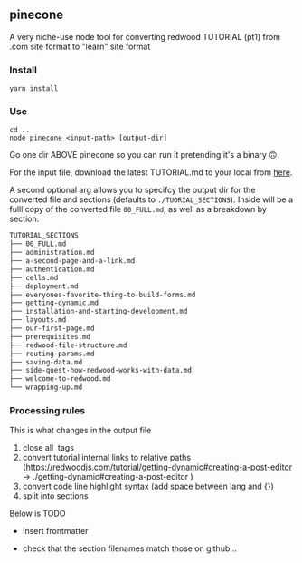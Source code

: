 ## pinecone

A very niche-use node tool for converting redwood TUTORIAL (pt1) from .com site format to "learn" site format

### Install

```
yarn install
```

### Use

```
cd ..
node pinecone <input-path> [output-dir]
```

Go one dir ABOVE pinecone so you can run it pretending it's a binary 🙃.

For the input file, download the latest TUTORIAL.md to your local from [here](https://raw.githubusercontent.com/redwoodjs/redwoodjs.com/main/TUTORIAL.md).

A second optional arg allows you to specifcy the output dir for the converted file and sections (defaults to `./TUORIAL_SECTIONS`). Inside will be a fulll copy of the converted file `00_FULL.md`, as well as a breakdown by section:

```sh
TUTORIAL_SECTIONS
├── 00_FULL.md
├── administration.md
├── a-second-page-and-a-link.md
├── authentication.md
├── cells.md
├── deployment.md
├── everyones-favorite-thing-to-build-forms.md
├── getting-dynamic.md
├── installation-and-starting-development.md
├── layouts.md
├── our-first-page.md
├── prerequisites.md
├── redwood-file-structure.md
├── routing-params.md
├── saving-data.md
├── side-quest-how-redwood-works-with-data.md
├── welcome-to-redwood.md
└── wrapping-up.md

```

### Processing rules

This is what changes in the output file

1. close all <img> tags
2. convert tutorial internal links to relative paths (https://redwoodjs.com/tutorial/getting-dynamic#creating-a-post-editor -> ./getting-dynamic#creating-a-post-editor )
3. convert code line highlight syntax (add space between lang and {})
4. split into sections

Below is TODO

- insert frontmatter

- check that the section filenames match those on github...
